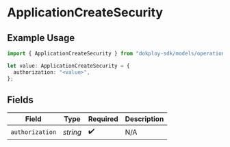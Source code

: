 # ApplicationCreateSecurity

## Example Usage

```typescript
import { ApplicationCreateSecurity } from "dokploy-sdk/models/operations";

let value: ApplicationCreateSecurity = {
  authorization: "<value>",
};
```

## Fields

| Field              | Type               | Required           | Description        |
| ------------------ | ------------------ | ------------------ | ------------------ |
| `authorization`    | *string*           | :heavy_check_mark: | N/A                |